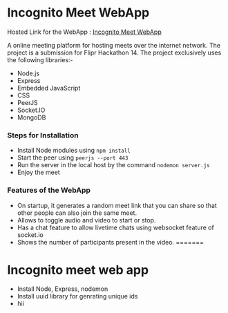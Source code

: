 

# Incognito Meet WebApp

Hosted Link for the WebApp : [Incognito Meet WebApp](https://thawing-refuge-60984.herokuapp.com/bfbf6e2f-c9c4-4cdf-a101-f61640f8d5a6)

A online meeting platform for hosting meets over the internet network. The project is a submission for Flipr Hackathon 14. The project exclusively uses the following libraries:-
- Node.js
- Express
- Embedded JavaScript
- CSS
- PeerJS
- Socket.IO
- MongoDB

### Steps for Installation
- Install Node modules using ```npm install```
- Start the peer using ```peerjs --port 443```
- Run the server in the local host by the command ```nodemon server.js```
- Enjoy the meet

### Features of the WebApp
- On startup, it generates a random meet link that you can share so that other people can also join the same meet.
- Allows to toggle audio and video to start or stop.
- Has a chat feature to allow livetime chats using websocket feature of socket.io
- Shows the number of participants present in the video.
=======
# Incognito meet web app
- Install Node, Express, nodemon
- Install uuid library for genrating unique ids 
- hii
